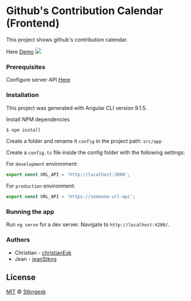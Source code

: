 
# Github's Contribution Calendar (Frontend)
This project shows github's contribution calendar.

Here [Demo](https://github-contrib-calendar.web.app/)
[![](https://firebasestorage.googleapis.com/v0/b/github-contrib-calendar.appspot.com/o/github-contrib-calendar-stkngesk.PNG?alt=media&token=f1c27510-9d7d-48bf-90ac-7c422e99a11d)](https://github-contrib-calendar.web.app/)

### Prerequisites

Configure server API [Here](https://github.com/StkngEsk/github-contrib-calendar)

### Installation
This project was generated with Angular CLI version 9.1.5.

Install NPM dependencies
```sh
$ npm install
```

Create a folder and rename it `config` in the project path: `src/app`

Create a `config.ts` file inside the config folder with the following settings:

For `development` environment:
```typescript
export const URL_API = 'http://localhost:3000';
```

For `production` environment:
```typescript
export const URL_API = 'https://someone-url-api';
```


### Running the app

Run `ng serve` for a dev server. Navigate to `http://localhost:4200/`.


### Authors
* Christian - [christianEsk](https://github.com/Christianesk)
* Jean - [jeanStkng](https://github.com/jeanstkng)
## License

[MIT][license] © [Stkngesk][website]

[license]: /LICENSE
[website]: https://stkngesk